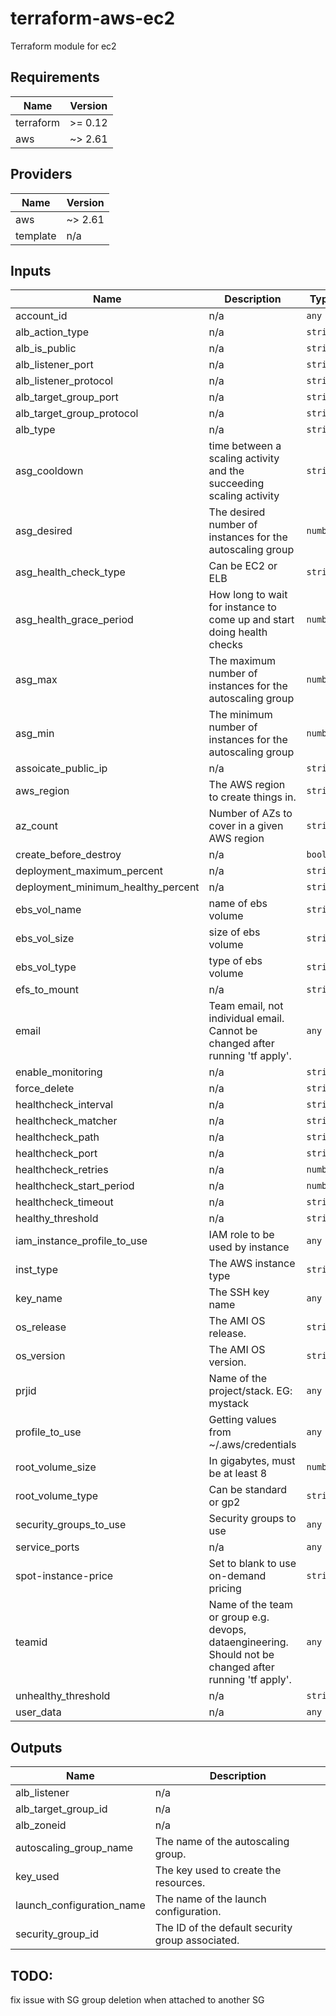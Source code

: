 # terraform-aws-ec2
Terraform module for ec2

## Requirements

| Name | Version |
|------|---------|
| terraform | >= 0.12 |
| aws | ~> 2.61 |

## Providers

| Name | Version |
|------|---------|
| aws | ~> 2.61 |
| template | n/a |

## Inputs

| Name | Description | Type | Default | Required |
|------|-------------|------|---------|:--------:|
| account\_id | n/a | `any` | n/a | yes |
| alb\_action\_type | n/a | `string` | `"forward"` | no |
| alb\_is\_public | n/a | `string` | `"false"` | no |
| alb\_listener\_port | n/a | `string` | `"80"` | no |
| alb\_listener\_protocol | n/a | `string` | `"HTTP"` | no |
| alb\_target\_group\_port | n/a | `string` | `"80"` | no |
| alb\_target\_group\_protocol | n/a | `string` | `"HTTP"` | no |
| alb\_type | n/a | `string` | `"application"` | no |
| asg\_cooldown | time between a scaling activity and the succeeding scaling activity | `string` | `"300"` | no |
| asg\_desired | The desired number of instances for the autoscaling group | `number` | `1` | no |
| asg\_health\_check\_type | Can be EC2 or ELB | `string` | `"EC2"` | no |
| asg\_health\_grace\_period | How long to wait for instance to come up and start doing health checks | `number` | `600` | no |
| asg\_max | The maximum number of instances for the autoscaling group | `number` | `1` | no |
| asg\_min | The minimum number of instances for the autoscaling group | `number` | `1` | no |
| assoicate\_public\_ip | n/a | `string` | `"true"` | no |
| aws\_region | The AWS region to create things in. | `string` | `"us-east-2"` | no |
| az\_count | Number of AZs to cover in a given AWS region | `string` | `"2"` | no |
| create\_before\_destroy | n/a | `bool` | `true` | no |
| deployment\_maximum\_percent | n/a | `string` | `"100"` | no |
| deployment\_minimum\_healthy\_percent | n/a | `string` | `"0"` | no |
| ebs\_vol\_name | name of ebs volume | `string` | `"/dev/xvdh"` | no |
| ebs\_vol\_size | size of ebs volume | `string` | `"100"` | no |
| ebs\_vol\_type | type of ebs volume | `string` | `"gp2"` | no |
| efs\_to\_mount | n/a | `string` | `""` | no |
| email | Team email, not individual email. Cannot be changed after running 'tf apply'. | `any` | n/a | yes |
| enable\_monitoring | n/a | `string` | `"false"` | no |
| force\_delete | n/a | `string` | `"true"` | no |
| healthcheck\_interval | n/a | `string` | `"120"` | no |
| healthcheck\_matcher | n/a | `string` | `"200"` | no |
| healthcheck\_path | n/a | `string` | `"/healthcheck"` | no |
| healthcheck\_port | n/a | `string` | `"80"` | no |
| healthcheck\_retries | n/a | `number` | `2` | no |
| healthcheck\_start\_period | n/a | `number` | `120` | no |
| healthcheck\_timeout | n/a | `string` | `"30"` | no |
| healthy\_threshold | n/a | `string` | `"2"` | no |
| iam\_instance\_profile\_to\_use | IAM role to be used by instance | `any` | n/a | yes |
| inst\_type | The AWS instance type | `string` | `"t2.medium"` | no |
| key\_name | The SSH key name | `any` | n/a | yes |
| os\_release | The AMI OS release. | `string` | `"test_ops_latest"` | no |
| os\_version | The AMI OS version. | `string` | `"Centos7X86_64"` | no |
| prjid | Name of the project/stack.  EG: mystack | `any` | n/a | yes |
| profile\_to\_use | Getting values from ~/.aws/credentials | `any` | n/a | yes |
| root\_volume\_size | In gigabytes, must be at least 8 | `number` | `30` | no |
| root\_volume\_type | Can be standard or gp2 | `string` | `"gp2"` | no |
| security\_groups\_to\_use | Security groups to use | `any` | n/a | yes |
| service\_ports | n/a | `any` | n/a | yes |
| spot-instance-price | Set to blank to use on-demand pricing | `string` | `""` | no |
| teamid | Name of the team or group e.g. devops, dataengineering. Should not be changed after running 'tf apply'. | `any` | n/a | yes |
| unhealthy\_threshold | n/a | `string` | `"2"` | no |
| user\_data | n/a | `any` | n/a | yes |

## Outputs

| Name | Description |
|------|-------------|
| alb\_listener | n/a |
| alb\_target\_group\_id | n/a |
| alb\_zoneid | n/a |
| autoscaling\_group\_name | The name of the autoscaling group. |
| key\_used | The key used to create the resources. |
| launch\_configuration\_name | The name of the launch configuration. |
| security\_group\_id | The ID of the default security group associated. |

## TODO:

fix issue with SG group deletion when attached to another SG
